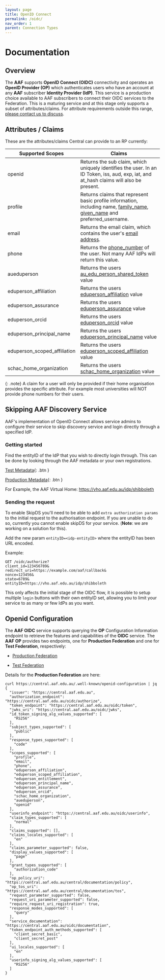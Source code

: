 ```yaml
---
layout: page
title: OpenID Connect
permalink: /oidc/
nav_order: 1
parent: Connection Types
---
```


# Documentation
## Overview

The **AAF** supports **OpenID Connect (OIDC)** connectivity and operates an **OpenID Provider (OP)** which authenticates 
users who have an account at any **AAF** subscriber **Identity Provider (IdP)**. This service is a production choice 
available to AAF subscribers to connect their OIDC services to the Federation. This is a maturing service and at 
this stage only supports a subset of attributes/claims. For attribute requirements outside this range, [please contact us to discuss](mailto:support@aaf.edu.au).

## Attributes / Claims

These are the attributes/claims Central can provide to an RP currently:

| Supported Scopes             | Claims                                                                                                                                                                                                                                                              |
|------------------------------|---------------------------------------------------------------------------------------------------------------------------------------------------------------------------------------------------------------------------------------------------------------------|
| openid                       | Returns the sub claim, which uniquely identifies the user. In an ID Token, iss, aud, exp, iat, and at_hash claims will also be present.                                                                                                                             |
| profile                      | Returns claims that represent basic profile information, including name, [family_name](https://validator.aaf.edu.au/documentation/attributes/oid:2.5.4.4), [given_name](https://validator.aaf.edu.au/documentation/attributes/oid:2.5.4.42) and preferred_username. |
| email                        | Returns the email claim, which contains the user's [email address](https://validator.aaf.edu.au/documentation/attributes/oid:0.9.2342.19200300.100.1.3).                                                                                                            |
| phone                        | Returns the [phone_number](https://validator.aaf.edu.au/documentation/attributes/oid:2.5.4.20) of the user. Not many AAF IdPs will return this value.                                                                                                               |
| aueduperson                  | Returns the users [au_edu_person_shared_token](https://validator.aaf.edu.au/documentation/attributes/oid:1.3.6.1.4.1.27856.1.2.5) value                                                                                                                             |
| eduperson_affiliation        | Returns the users [eduperson_affiliation](https://validator.aaf.edu.au/documentation/attributes/oid:1.3.6.1.4.1.5923.1.1.1.1) value                                                                                                                                 |
| eduperson_assurance          | Returns the users [eduperson_assurance](https://validator.aaf.edu.au/documentation/attributes/oid:1.3.6.1.4.1.5923.1.1.1.11) value                                                                                                                                  |
| eduperson_orcid              | Returns the users [eduperson_orcid](https://validator.aaf.edu.au/documentation/attributes/oid:1.3.6.1.4.1.5923.1.1.1.16) value                                                                                                                                      |
| eduperson_principal_name     | Returns the users [eduperson_principal_name](https://validator.aaf.edu.au/documentation/attributes/oid:1.3.6.1.4.1.5923.1.1.1.6) value                                                                                                                              |
| eduperson_scoped_affiliation | Returns the users [eduperson_scoped_affiliation](https://validator.aaf.edu.au/documentation/attributes/oid:1.3.6.1.4.1.5923.1.1.1.9) value                                                                                                                          |
| schac_home_organization      | Returns the users [schac_home_organization](https://validator.aaf.edu.au/documentation/attributes/oid:1.3.6.1.4.1.25178.1.2.9) value                                                                                                                                |

{: .note}
A claim for a user will only be provided if their home organisation provides the specific attribute. For example most universities will NOT provide phone numbers for their users.

## Skipping AAF Discovery Service

AAF's implementation of OpenID Connect allows service admins to configure their service to skip discovery service and login directly through a specified IdP.


### Getting started


Find the entityID of the IdP that you wish to directly login through. This can be done by looking through the AAF metadata or your own registrations.

[Test Metadata](https://md.aaf.edu.au/){: .btn }

[Production Metadata](https://md.test.aaf.edu.au/){: .btn }


For Example, the AAF Virtual Home: https://vho.aaf.edu.au/idp/shibboleth


### Sending the request


To enable SkipDS you'll need to be able to add `extra authorization params`  to the initial request to the 
authorisation endpoint. If you are unable to do so, currently you cannot enable skipDS for your service. (**Note**: we are working on a solution for this).


Add the new param `entityID=<idp-entityID>` where the entityID has been URL encoded.


Example:

```
GET /oidc/authorize?
client_id=123456789&
redirect_uri=https://example.com/aaf/callback&
nonce=123456&
state=6789&
entityID=https://vho.aaf.edu.au/idp/shibboleth
```

This only affects the initial stage of the OIDC flow, it is possible to setup multiple `login` buttons with their own entityID set, allowing you to limit your service to as many or few IdPs as you want.


## Openid Configuration

The **AAF OIDC** service supports querying the **OP** Configuration Information endpoint to retrieve the features and 
capabilities of the **OIDC** service. The **AAF OP** provides two endpoints, one for **Production Federation** and one 
for **Test Federation**, respectively:

- [Production Federation](https://central.aaf.edu.au/.well-known/openid-configuration)

- [Test Federation](https://central.test.aaf.edu.au/.well-known/openid-configuration)


Details for the **Production Federation** are here:

```
curl https://central.aaf.edu.au/.well-known/openid-configuration | jq
{
  "issuer": "https://central.aaf.edu.au",
  "authorization_endpoint": "https://central.aaf.edu.au/oidc/authorize",
  "token_endpoint": "https://central.aaf.edu.au/oidc/token",
  "jwks_uri": "https://central.aaf.edu.au/oidc/jwks",
  "id_token_signing_alg_values_supported": [
    "RS256"
  ],
  "subject_types_supported": [
    "public"
  ],
  "response_types_supported": [
    "code"
  ],
  "scopes_supported": [
    "profile",
    "email",
    "phone",
    "eduperson_affiliation",
    "eduperson_scoped_affiliation",
    "eduperson_entitlement",
    "eduperson_principal_name",
    "eduperson_assurance",
    "eduperson_orcid",
    "schac_home_organization",
    "aueduperson",
    "openid"
  ],
  "userinfo_endpoint": "https://central.aaf.edu.au/oidc/userinfo",
  "claim_types_supported": [
    "normal"
  ],
  "claims_supported": [],
  "claims_locales_supported": [
    "en"
  ],
  "claims_parameter_supported": false,
  "display_values_supported": [
    "page"
  ],
  "grant_types_supported": [
    "authorization_code"
  ],
  "op_policy_uri": "https://central.aaf.edu.au/central/documentation/policy",
  "op_tos_uri": "https://central.aaf.edu.au/central/documentation/tos",
  "request_parameter_supported": false,
  "request_uri_parameter_supported": false,
  "require_request_uri_registration": true,
  "response_modes_supported": [
    "query"
  ],
  "service_documentation": "https://central.aaf.edu.au/oidc/documentation",
  "token_endpoint_auth_methods_supported": [
    "client_secret_basic",
    "client_secret_post"
  ],
  "ui_locales_supported": [
    "en"
  ],
  "userinfo_signing_alg_values_supported": [
    "RS256"
  ]
}
```